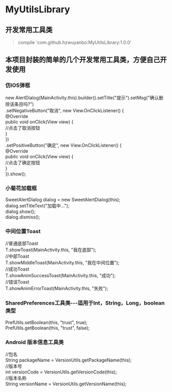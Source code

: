 # MyUtilsLibrary
## 开发常用工具类
>compile 'com.github.hzwuyanbo:MyUtilsLibrary:1.0.0'
## 本项目封装的简单的几个开发常用工具类，方便自己开发使用
### 仿IOS弹框
 <div>new AlertDialog(MainActivity.this).builder().setTitle("提示").setMsg("确认删除该条目吗?")</div>
       <div>              .setNegativeButton("取消", new View.OnClickListener() {</div>
             <div>            @Override</div>
                   <div>      public void onClick(View view) {</div>
                         <div>  //点击了取消按钮</div>
                         <div>}</div>
                     <div>})</div>
                     <div>.setPositiveButton("确定", new View.OnClickListener() {</div>
                         <div>@Override</div>
                         <div>public void onClick(View view) {</div>
                             <div>//点击了确定按钮</div>
                         <div>}</div>
                     <div>}).show();</div>
                     
### 小菊花加载框
 <div>SweetAlertDialog dialog = new SweetAlertDialog(this);</div>
 <div>dialog.setTitleText("加载中...");</div>
 <div>dialog.show();</div>
 <div>dialog.dismiss();</div>
 
### 中间位置Toast
 <div> //普通底部Toast</div>
 <div>  T.showToast(MainActivity.this, "我在底部");</div>
 <div>  //中部Toast</div>
 <div>  T.showMiddleToast(MainActivity.this, "我在中间位置");</div>
 <div>   //成功Toast</div>
 <div>   T.showAnimSuccessToast(MainActivity.this, "成功");</div>
 <div>   //错误Toast</div>
 <div>    T.showAnimErrorToast(MainActivity.this, "失败");</div>
 
### SharedPreferences工具类---适用于Int，String，Long，boolean类型
<div>PrefUtils.setBoolean(this, "trust", true);</div>
<div>PrefUtils.getBoolean(this, "trust", false);</div>

### Android 版本信息工具类
<div>//包名</div>
<div>String packageName = VersionUtils.getPackageName(this);</div>
<div>//版本号</div>
<div>int versionCode = VersionUtils.getVersionCode(this);</div>
<div>//版本名称</div>
<div>String versionName = VersionUtils.getVersionName(this);</div>

